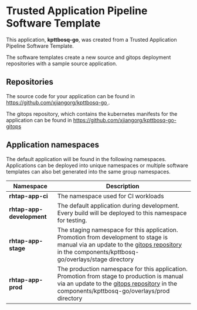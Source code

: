 # Trusted Application Pipeline Software Template

This application, **kpttbosq-go**, was created from a Trusted Application Pipeline Software Template.

The software templates create a new source and gitops deployment repositories with a sample source application. 

## Repositories

The source code for your application can be found in [https://github.com/xjiangorg/kpttbosq-go ](https://github.com/xjiangorg/kpttbosq-go ).
 
The gitops repository, which contains the kubernetes manifests for the application can be found in 
[https://github.com/xjiangorg/kpttbosq-go-gitops ](https://github.com/xjiangorg/kpttbosq-go-gitops ) 

## Application namespaces 

The default application will be found in the following namespaces. Applications can be deployed into unique namespaces or multiple software templates can also bet generated into the same group namespaces.  

|  Namespace   |  Description   |  
| -------- | -------- |
| **rhtap-app-ci** | The namespace used for CI workloads |
| **rhtap-app-development** | The default application during development. Every build will be deployed to this namespace for testing. |
| **rhtap-app-stage** | The staging namespace for this application. Promotion from development to stage is manual via an update to the [gitops repository](https://github.com/xjiangorg/kpttbosq-go-gitops ) in the components/kpttbosq-go/overlays/stage directory |
| **rhtap-app-prod** | The production namespace for this application. Promotion from stage to production is manual via an update to the [gitops repository](https://github.com/xjiangorg/kpttbosq-go-gitops ) in the components/kpttbosq-go/overlays/prod directory |